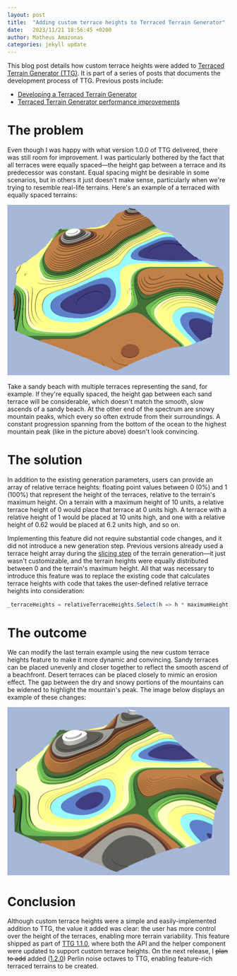 ```yaml
---
layout: post
title:  "Adding custom terrace heights to Terraced Terrain Generator"
date:   2023/11/21 18:56:45 +0200
author: Matheus Amazonas
categories: jekyll update
---
```

This blog post details how custom terrace heights were added to [Terraced Terrain Generator (TTG)](https://ttg.matheusamazonas.net). It is part of a series of posts that documents the development process of TTG. Previous posts include:
- [Developing a Terraced Terrain Generator](/posts/ttg)
- [Terraced Terrain Generator performance improvements](/posts/ttg_performance)

# The problem
Even though I was happy with what version 1.0.0 of TTG delivered, there was still room for improvement. I was particularly bothered by the fact that all terraces were equally spaced—the height gap between a terrace and its predecessor was constant. Equal spacing might be desirable in some scenarios, but in others it just doesn't make sense, particularly when we're trying to resemble real-life terrains. Here's an example of a terraced with equally spaced terrains:

![](/assets/images/post20/problem.png)

Take a sandy beach with multiple terraces representing the sand, for example. If they're equally spaced, the height gap between each sand terrace will be considerable, which doesn't match the smooth, slow ascends of a sandy beach. At the other end of the spectrum are snowy mountain peaks, which every so often extrude from their surroundings. A constant progression spanning from the bottom of the ocean to the highest mountain peak (like in the picture above) doesn't look convincing.

# The solution
In addition to the existing generation parameters, users can provide an array of relative terrace heights: floating point values between 0 (0%) and 1 (100%) that represent the height of the terraces, relative to the terrain's maximum height. On a terrain with a maximum height of 10 units, a relative terrace height of 0 would place that terrace at 0 units high. A terrace with a relative height of 1 would be placed at 10 units high, and one with a relative height of 0.62 would be placed at 6.2 units high, and so on. 

Implementing this feature did not require substantial code changes, and it did not introduce a new generation step. Previous versions already used a terrace height array during the [slicing step](/posts/ttg#step-4-terrain-slicing-) of the terrain generation—it just wasn't customizable, and the terrain heights were equally distributed between 0 and the terrain's maximum height. All that was necessary to introduce this feature was to replace the existing code that calculates terrace heights with code that takes the user-defined relative terrace heights into consideration:

```csharp
_terraceHeights = relativeTerraceHeights.Select(h => h * maximumHeight);
```

# The outcome
We can modify the last terrain example using the new custom terrace heights feature to make it more dynamic and convincing. Sandy terraces can be placed unevenly and closer together to reflect the smooth ascend of a beachfront. Desert terraces can be placed closely to mimic an erosion effect. The gap between the dry and snowy portions of the mountains can be widened to highlight the mountain's peak. The image below displays an example of these changes:

![](/assets/images/post20/custom_heights.png)

# Conclusion
Although custom terrace heights were a simple and easily-implemented addition to TTG, the value it added was clear: the user has more control over the height of the terraces, enabling more terrain variability. This feature shipped as part of [TTG 1.1.0](https://github.com/matheusamazonas/TTG/releases/tag/1.1.0), where both the API and the helper component were updated to support custom terrace heights. On the next release, I ~~plan to add~~ added ([1.2.0](https://github.com/matheusamazonas/TTG/releases/tag/1.2.0)) Perlin noise octaves to TTG, enabling feature-rich terraced terrains to be created.